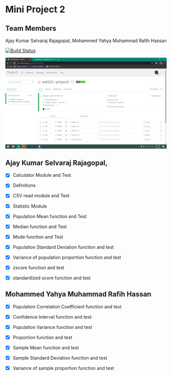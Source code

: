 # Mini Project 2

## Team Members

Ajay Kumar Selvaraj Rajagopal, Mohammed Yahya Muhammad Rafih Hassan 

[![Build Status](https://travis-ci.org/as4235/project2.svg?branch=master)](https://travis-ci.org/as4235/project2)

<img src="Images/Travis.png">

## Ajay Kumar Selvaraj Rajagopal,

- [x] Calculator Module and Test

- [x] Definitions

- [x] CSV read module and Test

- [x] Statistic Module

- [x] Population Mean function and Test

- [x] Median function and Test

- [x] Mode function and Test

- [x] Population Standard Deviation function and test

- [x] Variance of population proportion function and test

- [x] zscore function and test

- [x] standardized score function and test

## Mohammed Yahya Muhammad Rafih Hassan

- [x] Population Correlation Coefficient function and test

- [x] Confidence Interval function and test

- [x] Population Variance function and test

- [x] Proportion function and test

- [x] Sample Mean function and test

- [x] Sample Standard Deviation function and test

- [x] Variance of sample proportion function and test
